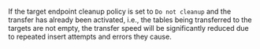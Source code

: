 If the target endpoint cleanup policy is set to `Do not cleanup` and the transfer has already been activated, i.e., the tables being transferred to the targets are not empty, the transfer speed will be significantly reduced due to repeated insert attempts and errors they cause.
